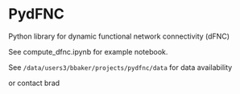 # PydFNC

Python library for dynamic functional network connectivity (dFNC)

See compute_dfnc.ipynb for example notebook. 

See `/data/users3/bbaker/projects/pydfnc/data` for data availability

or contact brad